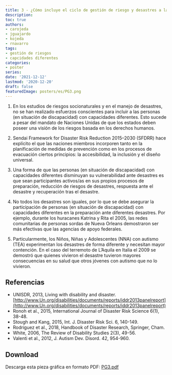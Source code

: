 ```yaml
---
title: 3 - ¿Cómo incluye el ciclo de gestión de riesgo y desastres a las personas con capacidades diferentes?
description: 
toc: true
authors:
- carojeda
- jguajardo
- kojeda
- rnavarro
tags:
- gestión de riesgos
- capcidades diferentes
categories:
- poster
series:
date: '2021-12-12'
lastmod: '2020-12-20'
draft: false
featuredImage: posters/es/PG3.png
---
```


1. En los estudios de riesgos socionaturales y en el manejo de desastres, no se han realizado esfuerzos conscientes para incluir a las personas (en situación de discapacidad) con capacidades diferentes. Esto sucede a pesar del mandato de Naciones Unidas de que los estados deben poseer una visión de los riesgos basada en los derechos humanos.

1. Sendai Framework for Disaster Risk Reduction 2015–2030 (SFDRR) hace explícito el que las naciones miembros incorporen tanto en la planificación de medidas de prevención como en los procesos de evacuación ciertos principios: la accesibilidad, la inclusión y el diseño universal.

1. Una forma de que las personas (en situación de discapacidad) con capacidades diferentes disminuyan su vulnerabilidad ante desastres es que sean participantes activos/as en sus propios procesos de preparación, reducción de riesgos de desastres, respuesta ante el desastre y recuperación tras el desastre.

1. No todos los desastres son iguales, por lo que se debe asegurar la participación de personas (en situación de discapacidad) con capacidades diferentes en la preparación ante diferentes desastres. Por ejemplo, durante los huracanes Katrina y Rita el 2005, las redes comunitarias de personas sordas de Nueva Orleans demostraron ser más efectivas que las agencias de apoyo federales.

1. Particularmente, los Niños, Niñas y Adolescentes (NNA) con autismo (TEA) experimentan los desastres de forma diferente y necesitan mayor contención. En el caso del terremoto de L’Aquila en Italia el 2009 se demostró que quienes vivieron el desastre tuvieron mayores consecuencias en su salud que otros jóvenes con autismo que no lo vivieron.



## Referencias

- UNISDR, 2013, Living with disability and disaster. [http://www.Un.org/disabilities/documents/reports/iddr2013panelreport](http://www.Un.org/disabilities/documents/reports/iddr2013panelreport)
- Ronoh et al., 2015, International Journal of Disaster Risk Science 6(1), 38-48.
- Stough and Kang, 2015, Int. J. Disaster Risk Sci. 6, 140-149.
- Rodríguez et al., 2018, Handbook of Disaster Research, Springer, Cham.
- White, 2006, The Review of Disability Studies 2(3), 49-56.
- Valenti et al., 2012, J. Autism Dev. Disord. 42, 954-960. 

## Download

Descarga esta pieza gráfica en formato PDF: [PG3.pdf](PG3.pdf) 
